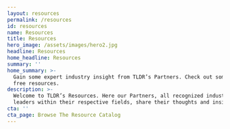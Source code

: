 ```yaml
---
layout: resources
permalink: /resources
id: resources
name: Resources
title: Resources
hero_image: /assets/images/hero2.jpg
headline: Resources
home_headline: Resources
summary: ''
home_summary: >-
  Gain some expert industry insight from TLDR’s Partners. Check out some of our
  free resources.
description: >-
  Welcome to TLDR’s Resources. Here our Partners, all recognized industry
  leaders within their respective fields, share their thoughts and insights.
cta: ''
cta_page: Browse The Resource Catalog
---
```


